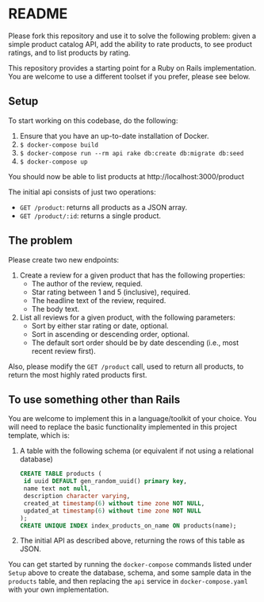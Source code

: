 # README

Please fork this repository and use it to solve the following problem: given a simple product catalog API, add the ability to rate products, to see product ratings, and to list products by rating.

This repository provides a starting point for a Ruby on Rails implementation.  You are welcome to use a different toolset if you prefer, please see below.

## Setup

To start working on this codebase, do the following:

1. Ensure that you have an up-to-date installation of Docker.
2. `$ docker-compose build`
3. `$ docker-compose run --rm api rake db:create db:migrate db:seed`
4. `$ docker-compose up`

You should now be able to list products at http://localhost:3000/product

The initial api consists of just two operations:

- `GET /product`: returns all products as a JSON array.
- `GET /product/:id`: returns a single product.

## The problem

Please create two new endpoints:

1. Create a review for a given product that has the following properties:
   - The author of the review, requied.
   - Star rating between 1 and 5 (inclusive), required.
   - The headline text of the review, required.
   - The body text.
2. List all reviews for a given product, with the following parameters:
   - Sort by either star rating or date, optional.
   - Sort in ascending or descending order, optional.
   - The default sort order should be by date descending (i.e., most recent review first).

Also, please modify the `GET /product` call, used to return all products, to return the most highly rated products first.

## To use something other than Rails

You are welcome to implement this in a language/toolkit of your choice.  You will need to replace the basic functionality implemented in this project template, which is:

1. A table with the following schema (or equivalent if not using a relational database)
   ```sql
   CREATE TABLE products (
    id uuid DEFAULT gen_random_uuid() primary key,
    name text not null,
    description character varying,
    created_at timestamp(6) without time zone NOT NULL,
    updated_at timestamp(6) without time zone NOT NULL
   );
   CREATE UNIQUE INDEX index_products_on_name ON products(name);
   ```
2. The initial API as described above, returning the rows of this table as JSON.

You can get started by running the `docker-compose` commands listed under `Setup` above to create the database, schema, and some sample data in the `products` table, and then replacing the `api` service in `docker-compose.yaml` with your own implementation.
